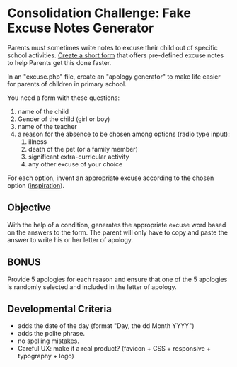 # Consolidation Challenge: Fake Excuse Notes Generator

Parents must sometimes write notes to excuse their child out of specific school activities. [Create a short form](./php-exercice-generateur-excuses.md) that offers pre-defined excuse notes to help Parents get this done faster.

In an "excuse.php" file, create an "apology generator" to make life easier for parents of children in primary school.

You need a form with these questions:

1. name of the child
1. Gender of the child (girl or boy)
1. name of the teacher
1. a reason for the absence to be chosen among options (radio type input):
    1. illness
    1. death of the pet (or a family member)
    1. significant extra-curricular activity
    1. any other excuse of your choice
  
For each option, invent an appropriate excuse according to the chosen option ([inspiration](http://www.textes-voeux.com/excuse-absence-eleve/)).  

## Objective

With the help of a condition, generates the appropriate excuse word based on the answers to the form.  The parent will only have to copy and paste the answer to write his or her letter of apology.

## BONUS

Provide 5 apologies for each reason and ensure that one of the 5 apologies is randomly selected and included in the letter of apology.

## Developmental Criteria

- adds the date of the day (format "Day, the dd Month YYYY")
- adds the polite phrase.
- no spelling mistakes.
- Careful UX: make it a real product? (favicon + CSS + responsive + typography + logo)
